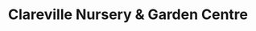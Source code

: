 ---
title: "Clareville Nursery & Garden Centre"
url: /carterton/clareville-nursery-und-garden-centre/
shop: Garten-Center
---